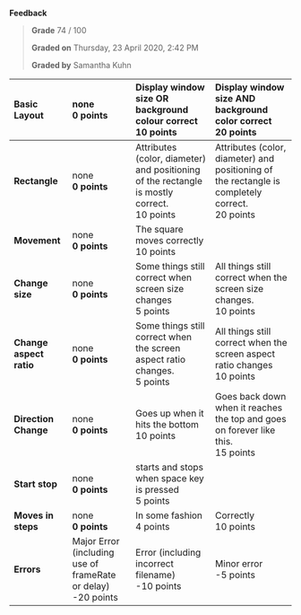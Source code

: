 **Feedback**

> **Grade** 74 / 100
>
> **Graded on** Thursday, 23 April 2020, 2:42 PM
>
> **Graded by** Samantha Kuhn

| **Basic Layout** | none<br>**0 points** | Display window size OR background colour correct<br>10 points | Display window size AND background color correct<br>20 points |
| :--- | :--- | :--- | :--- |
| **Rectangle** | none<br>**0 points** | Attributes (color, diameter) and positioning of the rectangle is mostly correct.<br>10 points | Attributes (color, diameter) and positioning of the rectangle is completely correct.<br>20 points |
| **Movement** | none<br>**0 points** | The square moves correctly<br>10 points | |
| **Change size** | none<br>**0 points** | Some things still correct when screen size changes<br>5 points | All things still correct when the screen size changes.<br>10 points |
| **Change aspect ratio** | none<br>**0 points** | Some things still correct when the screen aspect ratio changes.<br>5 points | All things still correct when the screen aspect ratio changes<br>10 points |
| **Direction Change** | none<br>**0 points** | Goes up when it hits the bottom<br>10 points | Goes back down when it reaches the top and goes on forever like this.<br>15 points |
| **Start stop** | none<br>**0 points** | starts and stops when space key is pressed<br>5 points | |
| **Moves in steps** | none<br>**0 points** | In some fashion<br>4 points | Correctly<br>10 points |
| **Errors** | Major Error (including use of frameRate or delay)<br>-20 points | Error (including incorrect filename)<br>-10 points | Minor error<br>-5 points | No errors<br>0 points |


